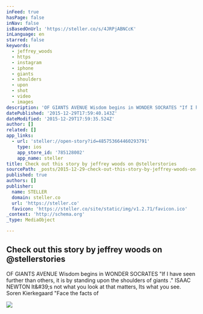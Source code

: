 ```yaml
---
inFeed: true
hasPage: false
inNav: false
isBasedOnUrl: 'https://steller.co/s/4JRPjABNCcK'
inLanguage: en
starred: false
keywords:
  - jeffrey_woods
  - https
  - instagram
  - iphone
  - giants
  - shoulders
  - upon
  - shot
  - video
  - images
description: 'OF GIANTS AVENUE Wisdom begins in WONDER SOCRATES "If I have seen further than others, it is by standing upon the shoulders of giants ." ISAAC NEWTON It&#39;s not what you look at that matters, Its what you see. Soren Kierkegaard "Face the facts of'
datePublished: '2015-12-29T17:59:40.143Z'
dateModified: '2015-12-29T17:59:35.524Z'
author: []
related: []
app_links:
  - url: 'steller://open-story?id=485753664460293791'
    type: ios
    app_store_id: '785128002'
    app_name: steller
title: Check out this story by jeffrey woods on @stellerstories
sourcePath: _posts/2015-12-29-check-out-this-story-by-jeffrey-woods-on-stellerstories.md
published: true
authors: []
publisher:
  name: STELLER
  domain: steller.co
  url: 'https://steller.co'
  favicon: 'https://steller.co/site/static/img/v1.2.71/favicon.ico'
_context: 'http://schema.org'
_type: MediaObject

---
```

<article style=""><h1>Check out this story by jeffrey woods on @stellerstories</h1><p>OF GIANTS AVENUE Wisdom begins in WONDER SOCRATES "If I have seen further than others, it is by standing upon the shoulders of giants ." ISAAC NEWTON It&amp;#39;s not what you look at that matters, Its what you see. Soren Kierkegaard "Face the facts of</p><img src="https://s3-us-west-2.amazonaws.com/the-grid-img/p/85a2c44b8b03a332be95225b70a8322b10265524.jpg" /></article>